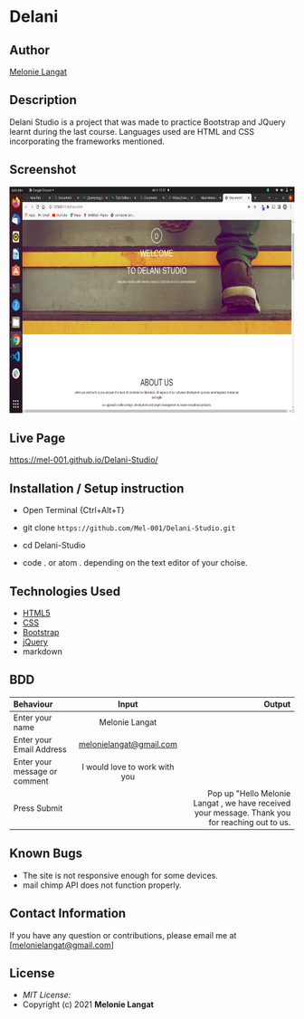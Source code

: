 # Delani

## Author

[Melonie Langat](https://github.com/Mel-001)

## Description
Delani Studio is a project that was made to practice Bootstrap and JQuery learnt during the last course. Languages used are HTML and CSS incorporating the frameworks mentioned.


## Screenshot
<img src="screenshot.png" width="800px" height="400px">

## Live Page
https://mel-001.github.io/Delani-Studio/


## Installation / Setup instruction
* Open Terminal {Ctrl+Alt+T}

* git clone ```https://github.com/Mel-001/Delani-Studio.git```

* cd Delani-Studio

* code . or atom . depending on the text editor of your choise.

## Technologies Used

* [HTML5](https://github.com/topics/html5)
* [CSS](https://github.com/topics/css3)
* [Bootstrap](https://github.com/topics/bootstrap)
* [jQuery](https://github.com/topics/javascript)
* markdown


## BDD
| Behaviour      | Input        | Output       |
| :------------- | :----------: | -----------: |
|  Enter your name  |   Melonie Langat |     |
| Enter your Email Address  | melonielangat@gmail.com |   |
| Enter your message or comment   |  I would love to work with you     |     |
| Press Submit|     |Pop up "Hello Melonie Langat , we have received your message. Thank you for reaching out to us.|

## Known Bugs
* The site is not responsive enough for some devices. 
* mail chimp API does not function properly.

## Contact Information 

If you have any question or contributions, please email me at [melonielangat@gmail.com]

## License
* *MIT License:*
* Copyright (c) 2021 **Melonie Langat**